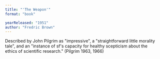 ```yaml
---
title: "'The Weapon'"
format: "book"

yearReleased: "1951"
author: "Fredric Brown"
---
```

Described by John Pilgrim as "impressive", a  "straightforward little morality tale", and an "instance of sf's capacity for  healthy scepticism about the ethics of scientific research." (Pilgrim 1963,  1966)
 